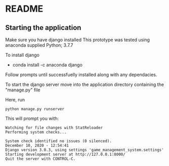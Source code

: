 # README

## Starting the application

Make sure you have django installed
This prototype was tested using anaconda supplied Python; 3.7.7

To install django
* conda install -c anaconda django

Follow prompts until successfuelly installed along with any dependacies.

To start the django server move into the application directory containing the "manage.py" file

Here, run 

```
python manage.py runserver
```

This will prompt you with:

```
Watching for file changes with StatReloader
Performing system checks...

System check identified no issues (0 silenced).
December 10, 2020 - 12:54:41
Django version 3.0.3, using settings 'game_management_system.settings'
Starting development server at http://127.0.0.1:8000/
Quit the server with CONTROL-C.
```

